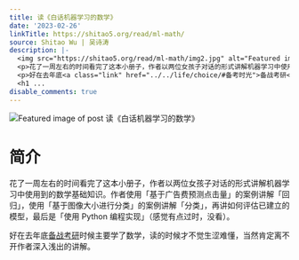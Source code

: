 ```yaml
---
title: 读《白话机器学习的数学》
date: '2023-02-26'
linkTitle: https://shitao5.org/read/ml-math/
source: Shitao Wu | 吴诗涛
description: |-
  <img src="https://shitao5.org/read/ml-math/img2.jpg" alt="Featured image of post 读《白话机器学习的数学》" /><h1 id="简介">简介</h1>
  <p>花了一周左右的时间看完了这本小册子，作者以两位女孩子对话的形式讲解机器学习中使用到的数学基础知识。作者使用「基于广告费预测点击量」的案例讲解「回归」，使用「基于图像大小进行分类」的案例讲解「分类」，再讲如何评估已建立的模型，最后是「使用 Python 编程实现」（感觉有点过时，没看）。</p>
  <p>好在去年底<a class="link" href="../../life/choice/#备考时光">备战考研</a>时候主要学了数学，读的时候才不觉生涩难懂，当然肯定离不开作者深入浅出的讲解。</p>
  <h1 ...
disable_comments: true
---
```

<img src="https://shitao5.org/read/ml-math/img2.jpg" alt="Featured image of post 读《白话机器学习的数学》" /><h1 id="简介">简介</h1>
<p>花了一周左右的时间看完了这本小册子，作者以两位女孩子对话的形式讲解机器学习中使用到的数学基础知识。作者使用「基于广告费预测点击量」的案例讲解「回归」，使用「基于图像大小进行分类」的案例讲解「分类」，再讲如何评估已建立的模型，最后是「使用 Python 编程实现」（感觉有点过时，没看）。</p>
<p>好在去年底<a class="link" href="../../life/choice/#备考时光">备战考研</a>时候主要学了数学，读的时候才不觉生涩难懂，当然肯定离不开作者深入浅出的讲解。</p>
<h1 ...